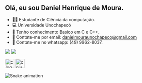 ## Olá, eu sou Daniel Henrique de Moura.
  
- 👨‍💻 Estudante de Ciência da computação.
- 💻 Universidade Unochapecó 
- 🚀 Tenho conhecimento Basico em C e C++.    
- 📧 Contate-me por email: danielmouraunochapeco@gmail.com   
- 📲 Contate-me no whatsapp: (49) 9962-8037.      

 <a href="https://www.instagram.com/vitor_rodi/" target="_blank"><img src="https://img.shields.io/badge/-Instagram-%23E4405F?style=for-the-badge&logo=instagram&logoColor=white" target="_blank"></a>
<a href="https://www.linkedin.com/in/vitor-rodi/" target="_blank"><img src="https://img.shields.io/badge/-LinkedIn-%230077B5?style=for-the-badge&logo=linkedin&logoColor=white" target="_blank"></a> 
</head>
<body>
    <div class="image-container">
       <img src="https://cdn.jsdelivr.net/gh/devicons/devicon/icons/c/c-original.svg" height="30" alt="c logo"  />
        <img src="https://cdn.jsdelivr.net/gh/devicons/devicon/icons/cplusplus/cplusplus-original.svg" height="30" alt="cplusplus logo"  />
    </div>
</body>    
</html> 
       
![Snake animation](https://github.com/imthedaniel/imthedaniel/blob/output/github-contribution-grid-snake.svg)     
